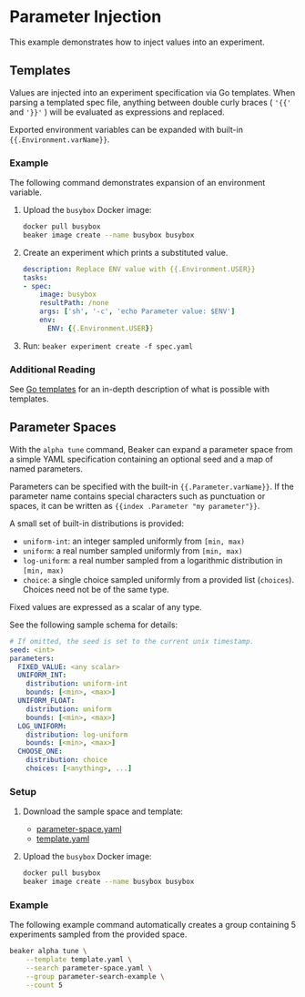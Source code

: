 # Parameter Injection

This example demonstrates how to inject values into an experiment.

## Templates

Values are injected into an experiment specification via Go templates. When
parsing a templated spec file, anything between double curly braces ( `'{{'` and
`'}}'` ) will be evaluated as expressions and replaced.

Exported environment variables can be expanded with built-in `{{.Environment.varName}}`.

### Example

The following command demonstrates expansion of an environment variable.

1. Upload the `busybox` Docker image:
   ```bash
   docker pull busybox
   beaker image create --name busybox busybox
   ```

1. Create an experiment which prints a substituted value.
   ```yaml
   description: Replace ENV value with {{.Environment.USER}}
   tasks:
   - spec:
       image: busybox
       resultPath: /none
       args: ['sh', '-c', 'echo Parameter value: $ENV']
       env:
         ENV: {{.Environment.USER}}
   ```

1. Run: `beaker experiment create -f spec.yaml`

### Additional Reading

See [Go templates](https://golang.org/pkg/text/template/) for an in-depth
description of what is possible with templates.

## Parameter Spaces

With the `alpha tune` command, Beaker can expand a parameter space from a simple
YAML specification containing an optional seed and a map of named parameters.

Parameters can be specified with the built-in `{{.Parameter.varName}}`. If the
parameter name contains special characters such as punctuation or spaces, it can
be written as `{{index .Parameter "my parameter"}}`.

A small set of built-in distributions is provided:
- `uniform-int`: an integer sampled uniformly from `[min, max)`
- `uniform`: a real number sampled uniformly from `[min, max)`
- `log-uniform`: a real number sampled from a logarithmic distribution in `[min, max)`
- `choice`: a single choice sampled uniformly from a provided list (`choices`).
   Choices need not be of the same type.

Fixed values are expressed as a scalar of any type.

See the following sample schema for details:
```yaml
# If omitted, the seed is set to the current unix timestamp.
seed: <int> 
parameters:
  FIXED_VALUE: <any scalar>
  UNIFORM_INT:
    distribution: uniform-int
    bounds: [<min>, <max>]
  UNIFORM_FLOAT:
    distribution: uniform
    bounds: [<min>, <max>]
  LOG_UNIFORM:
    distribution: log-uniform
    bounds: [<min>, <max>]
  CHOOSE_ONE:
    distribution: choice
    choices: [<anything>, ...]
```

### Setup

1. Download the sample space and template:
   - [parameter-space.yaml](./parameter-space.yaml)
   - [template.yaml](./template.yaml)

1. Upload the `busybox` Docker image:
   ```bash
   docker pull busybox
   beaker image create --name busybox busybox
   ```

### Example

The following example command automatically creates a group containing 5
experiments sampled from the provided space.

```bash
beaker alpha tune \
    --template template.yaml \
    --search parameter-space.yaml \
    --group parameter-search-example \
    --count 5
```
